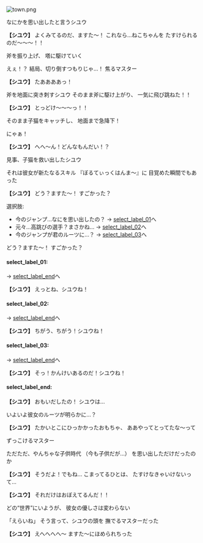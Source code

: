 
![town.png](../images/backgrounds/town.png)

なにかを思い出したと言うシユウ

**【シユウ】**
よくみてるのだ、ますた～！
これなら…ねこちゃんを
たすけられるのだ～～～！！

斧を振り上げ、
塔に駆けていく

えぇ！？
結局、切り倒すつもりじゃ…！
焦るマスター

**【シユウ】**
たああああっ！

斧を地面に突き刺すシユウ
そのまま斧に駆け上がり、
一気に飛び跳ねた！！

**【シユウ】**
とっどけ～～～っ！！

そのまま子猫をキャッチし、
地面まで急降下！

にゃぁ！

**【シユウ】**
へへ～ん！どんなもんだい！？

見事、子猫を救い出したシユウ

それは彼女が新たなるスキル
『ぼるてぃっくはんま～』に
目覚めた瞬間でもあった

**【シユウ】**
どう？ますた～！
すごかった？

選択肢:
- 今のジャンプ…なにを思い出したの？ → [select_label_01](#select_label_01)へ
- 元々…高跳びの選手？まさかね… → [select_label_02](#select_label_02)へ
- 今のジャンプが君のルーツに…？ → [select_label_03](#select_label_03)へ

どう？ますた～！
すごかった？

#### select_label_01:
 → [select_label_end](#select_label_end)へ

**【シユウ】**
えっとね、シユウね！

#### select_label_02:
 → [select_label_end](#select_label_end)へ

**【シユウ】**
ちがう、ちがう！シユウね！

#### select_label_03:
 → [select_label_end](#select_label_end)へ

**【シユウ】**
そっ！かんけいあるのだ！シユウね！

#### select_label_end:

**【シユウ】**
おもいだしたの！
シユウは…

いよいよ彼女のルーツが明らかに…？

**【シユウ】**
たかいとこにひっかかったおもちゃ、
ああやってとってたな～って

ずっこけるマスター

ただただ、やんちゃな子供時代
（今も子供だが…）
を思い出しただけだったのか

**【シユウ】**
そうだよ！でもね…
こまってるひとは、
たすけなきゃいけないって…

**【シユウ】**
それだけはおぼえてるんだ！！

どの“世界”にいようが、
彼女の優しさは変わらない

「えらいね」
そう言って、シユウの頭を
撫でるマスターだった

**【シユウ】**
えへへへへ～
ますた～にほめられちった
